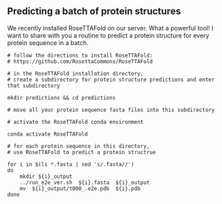 ## Predicting a batch of protein structures


We recently installed RoseTTAFold on our server. What a powerful tool!  I want to share with you a routine to predict a protein structure for every protein sequence in a batch.  

```console
# follow the directions to install RoseTTAFold: 
# https://github.com/RosettaCommons/RoseTTAFold

# in the RoseTTAFold installation directory, 
# create a subdirectory for protein structure predictions and enter that subdirectory

mkdir predictions && cd predictions

# move all your protein sequence fasta files into this subdirectory

# activate the RoseTTAFold conda environment

conda activate RoseTTAFold

# for each protein sequence in this directory, 
# use RoseTTAFold to predict a protein structrue

for i in $(ls *.fasta | sed 's/.fasta//')
do  
    mkdir ${i}_output	
    ../run_e2e_ver.sh  ${i}.fasta  ${i}_output	
    mv  ${i}_output/t000_.e2e.pdb  ${i}.pdb
done
```

